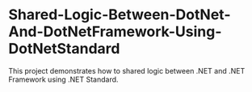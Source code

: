 # Shared-Logic-Between-DotNet-And-DotNetFramework-Using-DotNetStandard
This project demonstrates how to shared logic between .NET and .NET Framework using .NET Standard.
